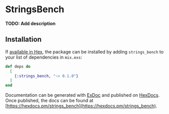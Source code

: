 # StringsBench

**TODO: Add description**

## Installation

If [available in Hex](https://hex.pm/docs/publish), the package can be installed
by adding `strings_bench` to your list of dependencies in `mix.exs`:

```elixir
def deps do
  [
    {:strings_bench, "~> 0.1.0"}
  ]
end
```

Documentation can be generated with [ExDoc](https://github.com/elixir-lang/ex_doc)
and published on [HexDocs](https://hexdocs.pm). Once published, the docs can
be found at [https://hexdocs.pm/strings_bench](https://hexdocs.pm/strings_bench).

